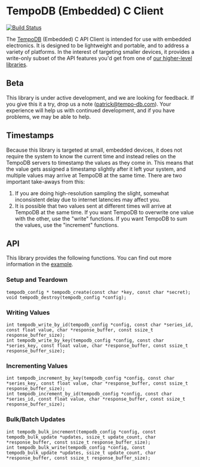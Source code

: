 # TempoDB (Embedded) C Client

[![Build Status](https://travis-ci.org/tempodb/tempodb-embedded-c.png)](https://travis-ci.org/tempodb/tempodb-embedded-c)

The [TempoDB](http://www.tempo-db.com) (Embedded) C API Client is intended for use with embedded electronics. It is designed to be lightweight and portable, and to address a variety of platforms. In the interest of targeting smaller devices, it provides a write-only subset of the API features you'd get from one of [our higher-level libraries](http://tempo-db.com/docs/clients/).

## Beta

This library is under active development, and we are looking for feedback. If you give this it a try, drop us a note (<patrick@tempo-db.com>). Your experience will help us with continued development, and if you have problems, we may be able to help.

## Timestamps

Because this library is targeted at small, embedded devices,
it does not require the system to know the current time and
instead relies on the TempoDB servers to timestamp the values
as they come in. This means that the value gets assigned a
timestamp slightly after it left your system, and multiple
values may arrive at TempoDB at the same time. There are two
important take-aways from this:

1. If you are doing high-resolution sampling the slight, somewhat inconsistent delay due to internet latencies may affect you.
2. It is possible that two values sent at different times will arrive at TempoDB at the same time. If you want TempoDB to overwrite one value with the other, use the "write" functions. If you want TempoDB to sum the values, use the "increment" functions.

## API

This library provides the following functions. You can find out more information in the [example](https://github.com/tempodb/tempodb-embedded-c/blob/master/examples/example.c).

### Setup and Teardown
```
tempodb_config * tempodb_create(const char *key, const char *secret);
void tempodb_destroy(tempodb_config *config);
```

### Writing Values
```
int tempodb_write_by_id(tempodb_config *config, const char *series_id, const float value, char *response_buffer, const ssize_t response_buffer_size);
int tempodb_write_by_key(tempodb_config *config, const char *series_key, const float value, char *response_buffer, const ssize_t response_buffer_size);
```

### Incrementing Values
```
int tempodb_increment_by_key(tempodb_config *config, const char *series_key, const float value, char *response_buffer, const ssize_t response_buffer_size);
int tempodb_increment_by_id(tempodb_config *config, const char *series_id, const float value, char *response_buffer, const ssize_t response_buffer_size);
```

### Bulk/Batch Updates
```
int tempodb_bulk_increment(tempodb_config *config, const tempodb_bulk_update *updates, ssize_t update_count, char *response_buffer, const ssize_t response_buffer_size);
int tempodb_bulk_write(tempodb_config *config, const tempodb_bulk_update *updates, ssize_t update_count, char *response_buffer, const ssize_t response_buffer_size);
```
